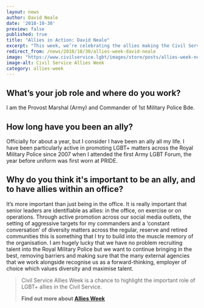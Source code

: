 ```yaml
---
layout: news
author: David Neale
date: '2018-10-30'
preview: false
published: true
title: "Allies in Action: David Neale"
excerpt: "This week, we’re celebrating the allies making the Civil Service a great place to work for LGBT+ people. David works in the Ministry of Defence. In this post, David shares why he thinks being an ally is important."
redirect_from: /news/2018/10/30/allies-week-david-neale
image: "https://www.civilservice.lgbt/images/store/posts/allies-week-no-date.png"
image-alt: Civil Service Allies Week
category: allies-week
---
```


## What’s your job role and where do you work? 

I am the Provost Marshal (Army) and Commander of 1st Military Police Bde.

## How long have you been an ally?  

Officially for about a year, but I consider I have been an ally all my life. I have been particularly active in promoting LGBT+ matters across the Royal Military Police since 2007 when I attended the first Army LGBT Forum, the year before uniform was first worn at PRIDE.

## Why do you think it's important to be an ally, and to have allies within an office?  

It’s more important than just being in the office. It is really important that senior leaders are identifiable as allies: in the office, on exercise or on operations. Through active promotion across our social media outlets, the setting of aggressive targets for my commanders and a ‘constant conversation’ of diversity matters across the regular, reserve and retired communities this is something that I try to build into the muscle memory of the organisation. I am hugely lucky that we have no problem recruiting talent into the Royal Military Police but we want to continue bringing in the best, removing barriers and making sure that the many external agencies that we work alongside recognise us as a forward-thinking, employer of choice which values diversity and maximise talent.

> Civil Service Allies Week is a chance to highlight the important role of LGBT+ allies in the Civil Service. 
>
> **Find out more about [Allies Week](/allies-week)**